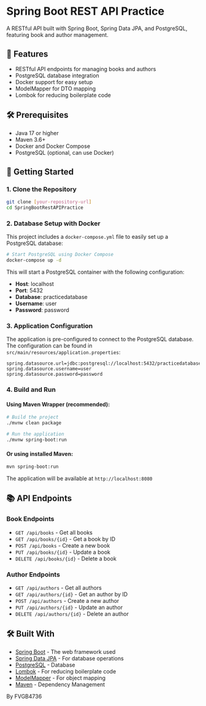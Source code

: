 # Spring Boot REST API Practice

A RESTful API built with Spring Boot, Spring Data JPA, and PostgreSQL, featuring book and author management.

## 🚀 Features

- RESTful API endpoints for managing books and authors
- PostgreSQL database integration
- Docker support for easy setup
- ModelMapper for DTO mapping
- Lombok for reducing boilerplate code

## 🛠️ Prerequisites

- Java 17 or higher
- Maven 3.6+
- Docker and Docker Compose
- PostgreSQL (optional, can use Docker)

## 🚀 Getting Started

### 1. Clone the Repository

```bash
git clone [your-repository-url]
cd SpringBootRestAPIPractice
```

### 2. Database Setup with Docker

This project includes a `docker-compose.yml` file to easily set up a PostgreSQL database:

```bash
# Start PostgreSQL using Docker Compose
docker-compose up -d
```

This will start a PostgreSQL container with the following configuration:
- **Host**: localhost
- **Port**: 5432
- **Database**: practicedatabase
- **Username**: user
- **Password**: password

### 3. Application Configuration

The application is pre-configured to connect to the PostgreSQL database. The configuration can be found in `src/main/resources/application.properties`:

```properties
spring.datasource.url=jdbc:postgresql://localhost:5432/practicedatabase
spring.datasource.username=user
spring.datasource.password=password
```

### 4. Build and Run

#### Using Maven Wrapper (recommended):

```bash
# Build the project
./mvnw clean package

# Run the application
./mvnw spring-boot:run
```

#### Or using installed Maven:

```bash
mvn spring-boot:run
```

The application will be available at `http://localhost:8080`

## 📚 API Endpoints

### Book Endpoints
- `GET /api/books` - Get all books
- `GET /api/books/{id}` - Get a book by ID
- `POST /api/books` - Create a new book
- `PUT /api/books/{id}` - Update a book
- `DELETE /api/books/{id}` - Delete a book

### Author Endpoints
- `GET /api/authors` - Get all authors
- `GET /api/authors/{id}` - Get an author by ID
- `POST /api/authors` - Create a new author
- `PUT /api/authors/{id}` - Update an author
- `DELETE /api/authors/{id}` - Delete an author

## 🛠️ Built With

- [Spring Boot](https://spring.io/projects/spring-boot) - The web framework used
- [Spring Data JPA](https://spring.io/projects/spring-data-jpa) - For database operations
- [PostgreSQL](https://www.postgresql.org/) - Database
- [Lombok](https://projectlombok.org/) - For reducing boilerplate code
- [ModelMapper](http://modelmapper.org/) - For object mapping
- [Maven](https://maven.apache.org/) - Dependency Management


By FVGB4736